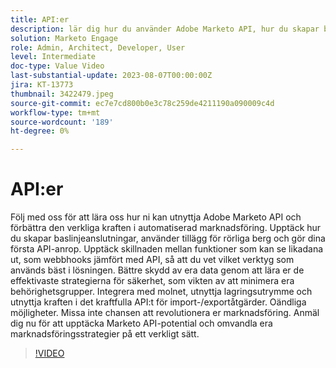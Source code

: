 ```yaml
---
title: API:er
description: lär dig hur du använder Adobe Marketo API, hur du skapar baslinjeanslutningar, använder tillägg för rörliga berg och gör dina första API-anrop. Lär dig mer om webhooks jämfört med API, så att du vet vilket verktyg som används bäst i din lösning. Lär dig de effektivaste strategierna för säkerhet, inklusive att miniera dina behörighetsgrupper. Integrera med molnet, utnyttja lagringsutrymme och utnyttja kraften i det kraftfulla API:t för import-/exportåtgärder.
solution: Marketo Engage
role: Admin, Architect, Developer, User
level: Intermediate
doc-type: Value Video
last-substantial-update: 2023-08-07T00:00:00Z
jira: KT-13773
thumbnail: 3422479.jpeg
source-git-commit: ec7e7cd800b0e3c78c259de4211190a090009c4d
workflow-type: tm+mt
source-wordcount: '189'
ht-degree: 0%

---
```



# API:er

Följ med oss för att lära oss hur ni kan utnyttja Adobe Marketo API och förbättra den verkliga kraften i automatiserad marknadsföring. Upptäck hur du skapar baslinjeanslutningar, använder tillägg för rörliga berg och gör dina första API-anrop. Upptäck skillnaden mellan funktioner som kan se likadana ut, som webbhooks jämfört med API, så att du vet vilket verktyg som används bäst i lösningen. Bättre skydd av era data genom att lära er de effektivaste strategierna för säkerhet, som vikten av att minimera era behörighetsgrupper. Integrera med molnet, utnyttja lagringsutrymme och utnyttja kraften i det kraftfulla API:t för import-/exportåtgärder. Oändliga möjligheter. Missa inte chansen att revolutionera er marknadsföring. Anmäl dig nu för att upptäcka Marketo API-potential och omvandla era marknadsföringsstrategier på ett verkligt sätt.

>[!VIDEO](https://video.tv.adobe.com/v/3422479/?learn=on)
